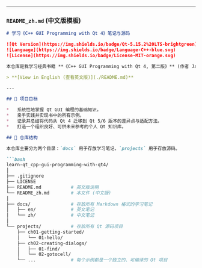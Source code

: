 
---

### `README_zh.md` (中文版模板)

```markdown
# 学习《C++ GUI Programming with Qt 4》笔记与源码

![Qt Version](https://img.shields.io/badge/Qt-5.15.2%20LTS-brightgreen)
![Language](https://img.shields.io/badge/Language-C++-blue.svg)
![License](https://img.shields.io/badge/License-MIT-orange.svg)

本仓库是我学习经典书籍 **《C++ GUI Programming with Qt 4, 第二版》** (作者 Jasmin Blanchette, Mark Summerfield) 的学习记录。其中包含了我的个人学习笔记、课后习题解答以及所有实践代码。所有代码均已适配现代化的 Qt 环境 (Qt 5/6)。

> **[View in English (查看英文版)](./README.md)**

---

## 🎯 项目目标

*   系统性地掌握 Qt GUI 编程的基础知识。
*   亲手实践并实现书中的所有示例。
*   记录并总结将代码从 Qt 4 迁移到 Qt 5/6 版本的差异点与适配方法。
*   打造一个组织良好、可供未来参考的个人 Qt 知识库。

## 📂 仓库结构

本仓库主要分为两个目录：`docs` 用于存放学习笔记，`projects` 用于存放源码。

```bash
learn-qt_cpp-gui-programming-with-qt4/
│
├── .gitignore
├── LICENSE
├── README.md           # 英文版说明
└── README_zh.md        # 本文件 (中文版)
│
├── docs/               # 存放所有 Markdown 格式的学习笔记
│   ├── en/             # 英文笔记
│   └── zh/             # 中文笔记
│
└── projects/           # 存放所有 Qt 源码项目
    ├── ch01-getting-started/
    │   └── 01-hello/
    ├── ch02-creating-dialogs/
    │   ├── 01-find/
    │   └── 02-gotocell/
    └── ...             # 每个示例都是一个独立的、可编译的 Qt 项目
